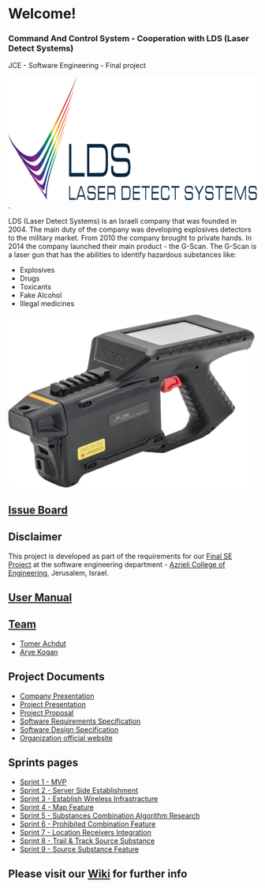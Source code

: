 # Welcome!
### Command And Control System - Cooperation with LDS (Laser Detect Systems)
JCE - Software Engineering - Final project

<img src="https://github.com/aryeko/CommandAndControlSystem-LDS/blob/master/Client%20Side/ControlApplication/ControlApplication.DesktopClient/Drawable/LDS_LOGO.png" width="900" height="250" />.

LDS (Laser Detect Systems) is an Israeli company that was founded in 2004. The main duty of the company was developing explosives detectors to the military market.
From 2010 the company brought to private hands.
In 2014 the company launched their main product - the G-Scan.
The G-Scan is a laser gun that has the abilities to identify hazardous substances like:
* Explosives
* Drugs
* Toxicants
* Fake Alcohol
* Illegal medicines

<img src="https://github.com/aryeko/CommandAndControlSystem-LDS/blob/master/Documents/Pictures/LDS/G-scan.jpg" width="500" height="350" />

## [Issue Board](https://waffle.io/aryeko/CommandAndControlSystem-LDS)

## Disclaimer
This project is developed as part of the requirements for our [Final SE Project](http://projects.jce.ac.il/moodle/) at the software engineering department - [Azrieli College of Engineering](http://www.jce.ac.il/), Jerusalem, Israel.

## [User Manual](https://github.com/aryeko/CommandAndControlSystem-LDS/wiki/user-manual)

## [Team](https://github.com/aryeko/CommandAndControlSystem-LDS/wiki/team)
* [Tomer Achdut](https://github.com/tomerach)
* [Arye Kogan](https://github.com/aryeko)

## Project Documents
- [Company Presentation](https://github.com/aryeko/CommandAndControlSystem-LDS/blob/master/Documents/Presentations/g-scan%20opening.pptx)
- [Project Presentation](https://github.com/aryeko/CommandAndControlSystem-LDS/blob/613db2ebb254666b714ccff45ba8dc922abb3771/Documents/Presentations/MVP.pptx)
- [Project Proposal](https://github.com/aryeko/CommandAndControlSystem-LDS/wiki/Proposal)
- [Software Requirements Specification](https://github.com/aryeko/CommandAndControlSystem-LDS/wiki/srs)
- [Software Design Specification](https://github.com/aryeko/CommandAndControlSystem-LDS/wiki/sds)
- [Organization official website](http://laser-detect.com/)

## Sprints pages
- [Sprint 1 - MVP](https://github.com/aryeko/CommandAndControlSystem-LDS/wiki/Sprint-1---MVP)
- [Sprint 2 - Server Side Establishment](https://github.com/aryeko/CommandAndControlSystem-LDS/wiki/Sprint-2)
- [Sprint 3 - Establish Wireless Infrastracture](https://github.com/aryeko/CommandAndControlSystem-LDS/wiki/Sprint-3)
- [Sprint 4 - Map Feature](https://github.com/aryeko/CommandAndControlSystem-LDS/wiki/Sprint-4)
- [Sprint 5 - Substances Combination Algorithm Research](https://github.com/aryeko/CommandAndControlSystem-LDS/wiki/Sprint-5)
- [Sprint 6 - Prohibited Combination Feature](https://github.com/aryeko/CommandAndControlSystem-LDS/wiki/Sprint-6)
- [Sprint 7 - Location Receivers Integration](https://github.com/aryeko/CommandAndControlSystem-LDS/wiki/Sprint-7)
- [Sprint 8 - Trail & Track Source Substance](https://github.com/aryeko/CommandAndControlSystem-LDS/wiki/Sprint-8)
- [Sprint 9 - Source Substance Feature](https://github.com/aryeko/CommandAndControlSystem-LDS/wiki/Sprint-9)


## Please visit our [Wiki](https://github.com/aryeko/CommandAndControlSystem-LDS/wiki) for further info

